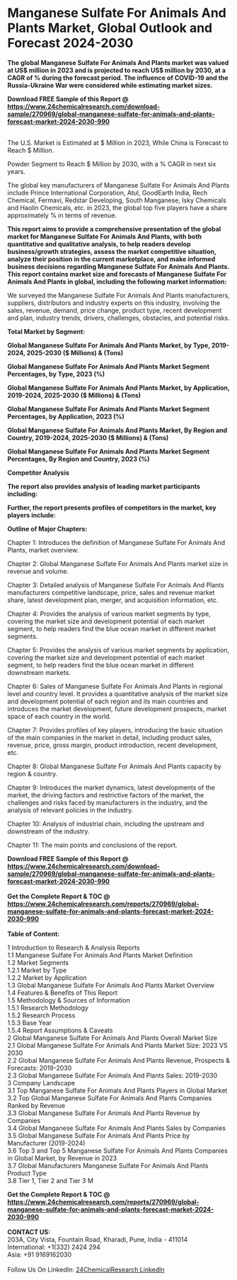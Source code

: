 <h1>Manganese Sulfate For Animals And Plants Market, Global Outlook and Forecast 2024-2030</h1><p><strong>The global Manganese Sulfate For Animals And Plants market was valued at US$ million in 2023 and is projected to reach US$ million by 2030, at a CAGR of % during the forecast period. The influence of COVID-19 and the Russia-Ukraine War were considered while estimating market sizes.</strong></p><p>
</p><p></p><div><b>Download FREE Sample of this Report @ 
            <a href="https://www.24chemicalresearch.com/download-sample/270969/global-manganese-sulfate-for-animals-and-plants-forecast-market-2024-2030-990">
            https://www.24chemicalresearch.com/download-sample/270969/global-manganese-sulfate-for-animals-and-plants-forecast-market-2024-2030-990</a></b></div><br><p>
The U.S. Market is Estimated at $ Million in 2023, While China is Forecast to Reach $ Million.</p><p>
Powder Segment to Reach $ Million by 2030, with a % CAGR in next six years.</p><p>
The global key manufacturers of Manganese Sulfate For Animals And Plants include Prince International Corporation, Atul, GoodEarth India, Rech Chemical, Fermavi, Redstar Developing, South Manganese, Isky Chemicals and Haolin Chemicals, etc. in 2023, the global top five players have a share approximately % in terms of revenue.</p><p>
<strong>This report aims to provide a comprehensive presentation of the global market for Manganese Sulfate For Animals And Plants, with both quantitative and qualitative analysis, to help readers develop business/growth strategies, assess the market competitive situation, analyze their position in the current marketplace, and make informed business decisions regarding Manganese Sulfate For Animals And Plants. This report contains market size and forecasts of Manganese Sulfate For Animals And Plants in global, including the following market information:</strong></p><p>
</p><p>
</p><p>We surveyed the Manganese Sulfate For Animals And Plants manufacturers, suppliers, distributors and industry experts on this industry, involving the sales, revenue, demand, price change, product type, recent development and plan, industry trends, drivers, challenges, obstacles, and potential risks.</p><p>
<strong>Total Market by Segment:</strong></p><p>
<strong>Global Manganese Sulfate For Animals And Plants Market, by Type, 2019-2024, 2025-2030 ($ Millions) &amp; (Tons)</strong></p><p>
<strong>Global Manganese Sulfate For Animals And Plants Market Segment Percentages, by Type, 2023 (%)</strong></p><p>
</p><p>
<strong>Global Manganese Sulfate For Animals And Plants Market, by Application, 2019-2024, 2025-2030 ($ Millions) &amp; (Tons)</strong></p><p>
<strong>Global Manganese Sulfate For Animals And Plants Market Segment Percentages, by Application, 2023 (%)</strong></p><p>
</p><p>
<strong>Global Manganese Sulfate For Animals And Plants Market, By Region and Country, 2019-2024, 2025-2030 ($ Millions) &amp; (Tons)</strong></p><p>
<strong>Global Manganese Sulfate For Animals And Plants Market Segment Percentages, By Region and Country, 2023 (%)</strong></p><p>
</p><p>
<strong>Competitor Analysis</strong></p><p>
<strong>The report also provides analysis of leading market participants including:</strong></p><p>
</p><p>
<strong>Further, the report presents profiles of competitors in the market, key players include:</strong></p><p>
</p><p>
<strong>Outline of Major Chapters:</strong></p><p>
</p><p>Chapter 1: Introduces the definition of Manganese Sulfate For Animals And Plants, market overview.</p><p>
Chapter 2: Global Manganese Sulfate For Animals And Plants market size in revenue and volume.</p><p>
Chapter 3: Detailed analysis of Manganese Sulfate For Animals And Plants manufacturers competitive landscape, price, sales and revenue market share, latest development plan, merger, and acquisition information, etc.</p><p>
Chapter 4: Provides the analysis of various market segments by type, covering the market size and development potential of each market segment, to help readers find the blue ocean market in different market segments.</p><p>
Chapter 5: Provides the analysis of various market segments by application, covering the market size and development potential of each market segment, to help readers find the blue ocean market in different downstream markets.</p><p>
Chapter 6: Sales of Manganese Sulfate For Animals And Plants in regional level and country level. It provides a quantitative analysis of the market size and development potential of each region and its main countries and introduces the market development, future development prospects, market space of each country in the world.</p><p>
Chapter 7: Provides profiles of key players, introducing the basic situation of the main companies in the market in detail, including product sales, revenue, price, gross margin, product introduction, recent development, etc.</p><p>
Chapter 8: Global Manganese Sulfate For Animals And Plants capacity by region &amp; country.</p><p>
Chapter 9: Introduces the market dynamics, latest developments of the market, the driving factors and restrictive factors of the market, the challenges and risks faced by manufacturers in the industry, and the analysis of relevant policies in the industry.</p><p>
Chapter 10: Analysis of industrial chain, including the upstream and downstream of the industry.</p><p>
Chapter 11: The main points and conclusions of the report.</p><div><b>Download FREE Sample of this Report @ 
            <a href="https://www.24chemicalresearch.com/download-sample/270969/global-manganese-sulfate-for-animals-and-plants-forecast-market-2024-2030-990">
            https://www.24chemicalresearch.com/download-sample/270969/global-manganese-sulfate-for-animals-and-plants-forecast-market-2024-2030-990</a></b></div><br><div><b>Get the Complete Report & TOC @ 
            <a href="https://www.24chemicalresearch.com/reports/270969/global-manganese-sulfate-for-animals-and-plants-forecast-market-2024-2030-990">
            https://www.24chemicalresearch.com/reports/270969/global-manganese-sulfate-for-animals-and-plants-forecast-market-2024-2030-990</a></b></div><br>
            <b>Table of Content:</b><p>1 Introduction to Research & Analysis Reports<br />
    1.1 Manganese Sulfate For Animals And Plants Market Definition<br />
    1.2 Market Segments<br />
        1.2.1 Market by Type<br />
        1.2.2 Market by Application<br />
    1.3 Global Manganese Sulfate For Animals And Plants Market Overview<br />
    1.4 Features & Benefits of This Report<br />
    1.5 Methodology & Sources of Information<br />
        1.5.1 Research Methodology<br />
        1.5.2 Research Process<br />
        1.5.3 Base Year<br />
        1.5.4 Report Assumptions & Caveats<br />
2 Global Manganese Sulfate For Animals And Plants Overall Market Size<br />
    2.1 Global Manganese Sulfate For Animals And Plants Market Size: 2023 VS 2030<br />
    2.2 Global Manganese Sulfate For Animals And Plants Revenue, Prospects & Forecasts: 2019-2030<br />
    2.3 Global Manganese Sulfate For Animals And Plants Sales: 2019-2030<br />
3 Company Landscape<br />
    3.1 Top Manganese Sulfate For Animals And Plants Players in Global Market<br />
    3.2 Top Global Manganese Sulfate For Animals And Plants Companies Ranked by Revenue<br />
    3.3 Global Manganese Sulfate For Animals And Plants Revenue by Companies<br />
    3.4 Global Manganese Sulfate For Animals And Plants Sales by Companies<br />
    3.5 Global Manganese Sulfate For Animals And Plants Price by Manufacturer (2019-2024)<br />
    3.6 Top 3 and Top 5 Manganese Sulfate For Animals And Plants Companies in Global Market, by Revenue in 2023<br />
    3.7 Global Manufacturers Manganese Sulfate For Animals And Plants Product Type<br />
    3.8 Tier 1, Tier 2 and Tier 3 M</p><div><b>Get the Complete Report & TOC @ 
            <a href="https://www.24chemicalresearch.com/reports/270969/global-manganese-sulfate-for-animals-and-plants-forecast-market-2024-2030-990">
            https://www.24chemicalresearch.com/reports/270969/global-manganese-sulfate-for-animals-and-plants-forecast-market-2024-2030-990</a></b></div><br><b>CONTACT US:</b><br>
            203A, City Vista, Fountain Road, Kharadi, Pune, India - 411014<br>
            International: +1(332) 2424 294<br>
            Asia: +91 9169162030 <br><br>
            Follow Us On LinkedIn: <a href="https://www.linkedin.com/company/24chemicalresearch/">24ChemicalResearch LinkedIn</a>